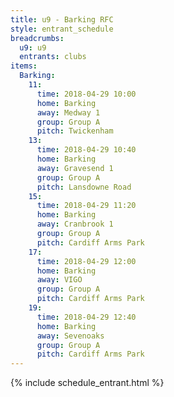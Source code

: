 ```yaml
---
title: u9 - Barking RFC
style: entrant_schedule
breadcrumbs:
  u9: u9
  entrants: clubs
items:
  Barking:
    11:
      time: 2018-04-29 10:00
      home: Barking
      away: Medway 1
      group: Group A
      pitch: Twickenham
    13:
      time: 2018-04-29 10:40
      home: Barking
      away: Gravesend 1
      group: Group A
      pitch: Lansdowne Road
    15:
      time: 2018-04-29 11:20
      home: Barking
      away: Cranbrook 1
      group: Group A
      pitch: Cardiff Arms Park
    17:
      time: 2018-04-29 12:00
      home: Barking
      away: VIGO
      group: Group A
      pitch: Cardiff Arms Park
    19:
      time: 2018-04-29 12:40
      home: Barking
      away: Sevenoaks
      group: Group A
      pitch: Cardiff Arms Park
---
```


{% include schedule_entrant.html %}
